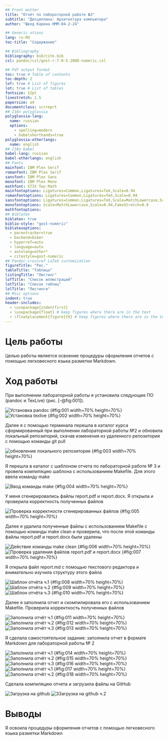 ```yaml
---
## Front matter
title: "Отчёт по лабораторной работе №3"
subtitle: "Дисциплина: Архитектура компьютера"
author: "Швед Карина НММ-04-2-24"

## Generic otions
lang: ru-RU
toc-title: "Содержание"

## Bibliography
bibliography: bib/cite.bib
csl: pandoc/csl/gost-r-7-0-5-2008-numeric.csl

## Pdf output format
toc: true # Table of contents
toc-depth: 2
lof: true # List of figures
lot: true # List of tables
fontsize: 12pt
linestretch: 1.5
papersize: a4
documentclass: scrreprt
## I18n polyglossia
polyglossia-lang:
  name: russian
  options:
	- spelling=modern
	- babelshorthands=true
polyglossia-otherlangs:
  name: english
## I18n babel
babel-lang: russian
babel-otherlangs: english
## Fonts
mainfont: IBM Plex Serif
romanfont: IBM Plex Serif
sansfont: IBM Plex Sans
monofont: IBM Plex Mono
mathfont: STIX Two Math
mainfontoptions: Ligatures=Common,Ligatures=TeX,Scale=0.94
romanfontoptions: Ligatures=Common,Ligatures=TeX,Scale=0.94
sansfontoptions: Ligatures=Common,Ligatures=TeX,Scale=MatchLowercase,Scale=0.94
monofontoptions: Scale=MatchLowercase,Scale=0.94,FakeStretch=0.9
mathfontoptions:
## Biblatex
biblatex: true
biblio-style: "gost-numeric"
biblatexoptions:
  - parentracker=true
  - backend=biber
  - hyperref=auto
  - language=auto
  - autolang=other*
  - citestyle=gost-numeric
## Pandoc-crossref LaTeX customization
figureTitle: "Рис."
tableTitle: "Таблица"
listingTitle: "Листинг"
lofTitle: "Список иллюстраций"
lotTitle: "Список таблиц"
lolTitle: "Листинги"
## Misc options
indent: true
header-includes:
  - \usepackage{indentfirst}
  - \usepackage{float} # keep figures where there are in the text
  - \floatplacement{figure}{H} # keep figures where there are in the text
---
```


# Цель работы

Целью работы является освоение процедуры оформления отчетов с помощью
легковесного языка разметки Markdown.


# Ход работы

При выполнении лабораторной работы я установила следующее ПО (pandoc и
TexLive) (рис. [-@fig:001]).

![Установка pandoc](image/5213010873734522537.jpg) {#fig:001 width=70% height=70%}
![Установка texlive](image/5213010873734522549.jpg) {#fig:002 width=70% height=70%}

Далее я с помощью терминала перешла в каталог курса сформированный при
выполнении лабораторной работы №2 и обновила локальный репозиторий, скачав
изменения из удаленного репозитория с помощью команды git pull

![обновление локального репозитория](image/5213010873734522551.jpg) {#fig:003 width=70% height=70%}

 Я перешла в каталог с шаблоном отчета по лабораторной работе № 3 и провела
компиляцию шаблона с использованием Makefile. Для этого ввела команду make

![Ввод команды make](image/5213010873734522694.jpg) {#fig:004 width=70% height=70%}

У меня сгенерировались файлы report.pdf и report.docx. Я открыла и проверила
корректность полученных файлов

![Проверка корректности сгенерированных файлов](image/5213010873734522553.jpg) {#fig:005 width=70% height=70%}

Далее я удалила полученные файлы с использованием Makefile с помощью команды
make clean и проверила, что после этой команды файлы report.pdf и report.docx были
удалены

![Действие команды make clean](image/5213010873734522552.jpg) {#fig:006 width=70% height=70%}
![Проверка удаления файлов report.pdf и report.docx](image/5213010873734522554.jpg) {#fig:007 width=70% height=70%}

Я открыла файл report.md c помощью текстового редактора и внимательно изучила
структуру этого файла

![Шаблон отчёта ч.1](image/5213010873734522555.jpg) {#fig:008 width=70% height=70%}
![Шаблон отчёта ч.2](image/5213010873734522556.jpg) {#fig:009 width=70% height=70%}
![Шаблон отчёта ч.3](image/5213010873734522557.jpg) {#fig:010 width=70% height=70%}

Далее я заполнила отчет и скомпилировала его с использованием Makefile. Проверила
корректность полученных файлов

![Заполнила отчёт ч.1](image/5213010873734522749.jpg) {#fig:011 width=70% height=70%}
![Заполнила отчёт ч.2](image/5213010873734522750.jpg) {#fig:012 width=70% height=70%}
![Заполнила отчёт ч.3](image/5213010873734522751.jpg) {#fig:013 width=70% height=70%}

Я сделала самостоятельное задание: заполнила отчет в формате Markdown для лабораторной работы № 2

![Заполнила отчёт ч.1](image/5215262673548206234.jpg) {#fig:014 width=70% height=70%}
![Заполнила отчёт ч.2](image/5215262673548206235.jpg) {#fig:015 width=70% height=70%}
![Заполнила отчёт ч.3](image/5215262673548206236.jpg) {#fig:016 width=70% height=70%}
![Заполнила отчёт ч.1](image/5215262673548206238.jpg) {#fig:017 width=70% height=70%}
![Заполнила отчёт ч.2](image/5215262673548206239.jpg) {#fig:018 width=70% height=70%}

 Сделала компиляцию отчета и загрузила файлы на GitHub
 
 ![Загрузка на github](image/5215262673548206524.jpg) 
![ЗЗагрузка на github ч.2](image/5215262673548206525.jpg) 
 


# Выводы
Я  освоила процедуры оформления отчетов с помощью легковесного языка разметки Markdown

